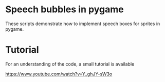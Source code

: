 
# Speech bubbles in pygame

These scripts demonstrate how to implement speech boxes for sprites in pygame.

# Tutorial

For an understanding of the code, a small tutorial is available

https://www.youtube.com/watch?v=Y_ghJY-sW3o
